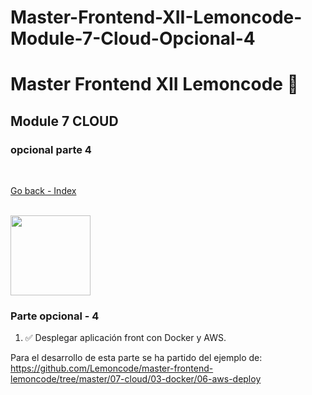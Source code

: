 # Master-Frontend-XII-Lemoncode-Module-7-Cloud-Opcional-4

# Master Frontend XII Lemoncode 🍋

## Module 7 CLOUD

### opcional parte 4

<br>

[Go back - Index](https://github.com/MiguelJiRo/Master-Frontend-XII-Lemoncode)

<br>

<img align="center" src="https://media.giphy.com/media/7j2hfyeVcDtf2/giphy.gif" width="128px">

<br>

### Parte opcional - 4

<ol>
    <li>✅ Desplegar aplicación front con Docker y AWS.</li>
</ol>

Para el desarrollo de esta parte se ha partido del ejemplo de: https://github.com/Lemoncode/master-frontend-lemoncode/tree/master/07-cloud/03-docker/06-aws-deploy


